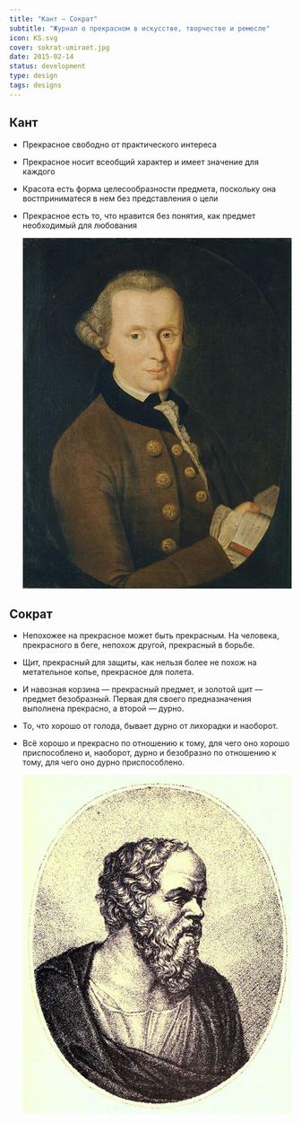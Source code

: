 ```yaml
---
title: "Кант — Сократ"
subtitle: "Журнал о прекрасном в искусстве, творчестве и ремесле"
icon: KS.svg
cover: sokrat-umiraet.jpg
date: 2015-02-14
status: development
type: design
tags: designs
---
```


## Кант

- Прекрасное свободно от практического интереса
- Прекрасное носит всеобщий характер и имеет значение для каждого
- Красота есть форма целесообразности предмета, поскольку она востприниматеся в нем без представления о цели
- Прекрасное есть то, что нравится без понятия, как предмет необходимый для любования

  ![](./kant.jpeg)

## Сократ

- Непохожее на прекрасное может быть прекрасным. На человека, прекрасного в беге, непохож другой, прекрасный в борьбе.
- Щит, прекрасный для защиты, как нельзя более не похож на метательное копье, прекрасное для полета.
- И навозная корзина — прекрасный предмет, и золотой щит — предмет безобразный. Первая для своего предназначения выполнена прекрасно, а второй — дурно.
- То, что хорошо от голода, бывает дурно от лихорадки и наоборот.
- Всё хорошо и прекрасно по отношению к тому, для чего оно хорошо приспособлено и, наоборот, дурно и безобразно по отношению к тому, для чего оно дурно приспособлено.

  ![](./r_sokrat.jpg)
